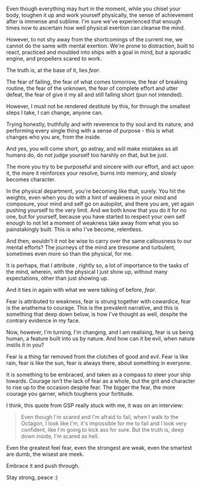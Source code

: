 Even though everything may hurt in the moment, while you chisel  your body, toughen it up and work yourself physically, the sense of achievement after is immense and sublime. I'm sure we've experienced that enough times now to ascertain how well physical exertion can cleanse the mind.

However, to not shy away from the shortcomings of the current me, we cannot do the same with mental exertion. We're prone to distraction, built to react, practiced and moulded into ships with a goal in mind, but a sporadic engine, and propellers scared to work.

The truth is, at the base of it, lies *fear*. 

The fear of failing, the fear of what comes tomorrow, the fear of breaking routine, the fear of the unknown, the fear of complete effort and utter defeat, the fear of give it my all and still falling short (pun not intended).

However, I must not be rendered destitute by this, for through the smallest steps I take, I can change, anyone can.

Trying honestly, truthfully and with reverence to thy soul and its nature, and performing every single thing with a sense of purpose - this is what changes who you are, from the inside.

And yes, you will come short, go astray, and will make mistakes as all humans do, do not judge yourself too harshly on that, but be just.

The more you try to be purposeful and sincere with our effort, and act upon it, the more it reinforces your resolve, burns into memory, and slowly becomes character.

In the physical department, you're becoming like that, surely. You hit the weights, even when you do with a hint of weakness in your mind and composure, your mind and self go on autopilot, and there you are, yet again pushing yourself to the very limit. 
And we both know that you do it for no one, but for yourself, because you have started to respect your own self enough to not let a moment of weakness take away from what you so painstakingly built.
This is who I've become, relentless.

And then, wouldn't it not be wise to carry over the same callousness to our mental efforts? The journeys of the mind are tiresome and turbulent, sometimes even more so than the physical, for me.

It is perhaps, that I attribute , rightly so, a lot of importance to the tasks of the mind, wherein, with the physical I just show up, without many expectations, other than just showing up. 

And it ties in again with what we were talking of before, *fear*.

Fear is attributed to weakness, fear is strung together with cowardice, fear is the anathema to courage. This is the prevalent narrative, and this is something that deep down below, is how I've thought as well, despite the contrary evidence in my face.

Now, however, I'm turning, I'm changing, and I am realising, fear is us being human, a feature built into us by nature. And how can it be evil, when nature instils it in you? 

Fear is a thing far removed from the clutches of good and evil. Fear is like rain, fear is like the sun, fear is always there, about something in everyone.

It is something to be embraced, and taken as a compass to steer your ship towards. Courage isn't the lack of fear as a whole, but the grit and character to rise up to the occasion despite fear. The bigger the fear, the more courage you garner, which toughens your fortitude.

I think, this quote from GSP really stuck with me, it was on an interview:

> Even though I'm scared and I'm afraid to fail, when I walk to the Octagon, I look like I'm, it's impossible for me to fail and I look very confident, like I'm going to kick ass for sure. But the truth is, deep down inside, I'm scared as hell.

Even the greatest feel fear, even the strongest are weak, even the smartest are dumb, the wisest are meek. 

Embrace it and push through.

Stay strong, peace :) 